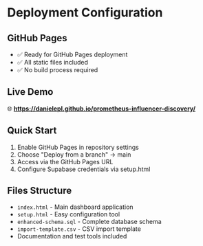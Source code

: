 # Deployment Configuration

## GitHub Pages
- ✅ Ready for GitHub Pages deployment
- ✅ All static files included
- ✅ No build process required

## Live Demo
🌐 **https://danielepl.github.io/prometheus-influencer-discovery/**

## Quick Start
1. Enable GitHub Pages in repository settings
2. Choose "Deploy from a branch" → main
3. Access via the GitHub Pages URL
4. Configure Supabase credentials via setup.html

## Files Structure
- `index.html` - Main dashboard application
- `setup.html` - Easy configuration tool
- `enhanced-schema.sql` - Complete database schema
- `import-template.csv` - CSV import template
- Documentation and test tools included
